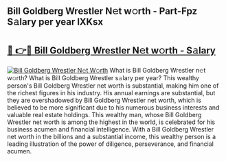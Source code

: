 ## Bill Goldberg Wrestler N𝚎t w𝚘rth - Part-Fpz S𝚊lary per year lXKsx

# <h2><a href="http://gc35vv.nevu.top/?p=Bill+Goldberg+Wrestler">🔗 👉🔴 Bill Goldberg Wrestler N𝚎t w𝚘rth - S𝚊lary</a></h2>

[![Bill Goldberg Wrestler N𝚎t W𝚘rth](https://i.imgur.com/Oavwk0R.jpeg)](http://gc35vv.nevu.top/?p=Bill+Goldberg+Wrestler)
What is Bill Goldberg Wrestler n𝚎t w𝚘rth? What is Bill Goldberg Wrestler s𝚊lary per year?
This wealthy person's Bill Goldberg Wrestler net worth is substantial, making him one of the richest figures in his industry. His annual earnings are substantial, but they are overshadowed by Bill Goldberg Wrestler net worth, which is believed to be more significant due to his numerous business interests and valuable real estate holdings. This wealthy man, whose Bill Goldberg Wrestler net worth is among the highest in the world, is celebrated for his business acumen and financial intelligence. With a Bill Goldberg Wrestler net worth in the billions and a substantial income, this wealthy person is a leading illustration of the power of diligence, perseverance, and financial acumen.
